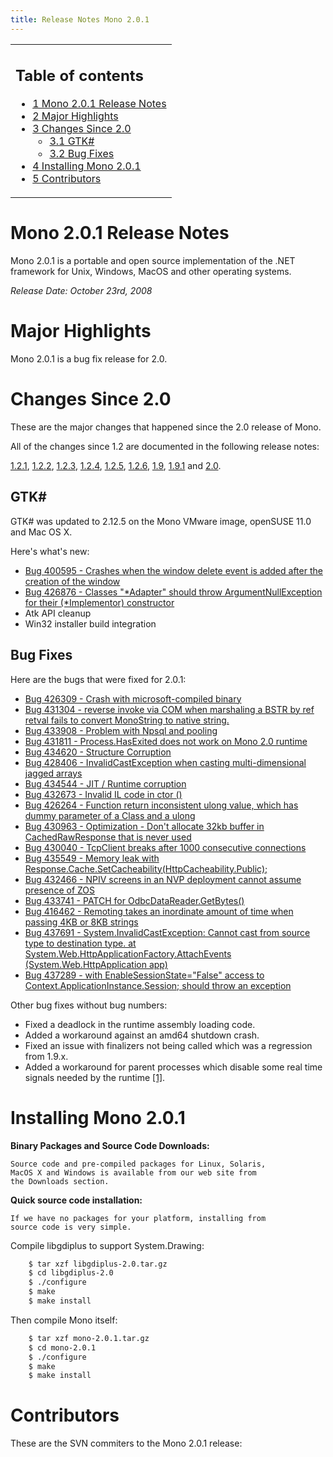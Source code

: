 ```yaml
---
title: Release Notes Mono 2.0.1
---
```


<table>
<col width="100%" />
<tbody>
<tr class="odd">
<td align="left"><h2>Table of contents</h2>
<ul>
<li><a href="#mono-201-release-notes">1 Mono 2.0.1 Release Notes</a></li>
<li><a href="#major-highlights">2 Major Highlights</a></li>
<li><a href="#changes-since-20">3 Changes Since 2.0</a>
<ul>
<li><a href="#gtk">3.1 GTK#</a></li>
<li><a href="#bug-fixes">3.2 Bug Fixes</a></li>
</ul></li>
<li><a href="#installing-mono-201">4 Installing Mono 2.0.1</a></li>
<li><a href="#contributors">5 Contributors</a></li>
</ul></td>
</tr>
</tbody>
</table>

Mono 2.0.1 Release Notes
========================

Mono 2.0.1 is a portable and open source implementation of the .NET framework for Unix, Windows, MacOS and other operating systems.

*Release Date: October 23rd, 2008*

Major Highlights
================

Mono 2.0.1 is a bug fix release for 2.0.

Changes Since 2.0
=================

These are the major changes that happened since the 2.0 release of Mono.

All of the changes since 1.2 are documented in the following release notes:

[1.2.1](http://www.go-mono.com/archive/1.2.1), [1.2.2](http://www.go-mono.com/archive/1.2.2), [1.2.3](http://www.go-mono.com/archive/1.2.3), [1.2.4](http://www.go-mono.com/archive/1.2.4), [1.2.5](http://www.go-mono.com/archive/1.2.5), [1.2.6](http://www.go-mono.com/archive/1.2.6), [1.9](http://www.go-mono.com/archive/1.9), [1.9.1](http://www.go-mono.com/archive/1.9.1) and [2.0](/Release_Notes_Mono_2.0).

GTK#
-----

GTK# was updated to 2.12.5 on the Mono VMware image, openSUSE 11.0 and Mac OS X.

Here's what's new:

-   [Bug 400595 - Crashes when the window delete event is added after the creation of the window](https://bugzilla.novell.com/show_bug.cgi?id=400595)
-   [Bug 426876 - Classes "\*Adapter" should throw ArgumentNullException for their (\*Implementor) constructor](https://bugzilla.novell.com/show_bug.cgi?id=426876)
-   Atk API cleanup
-   Win32 installer build integration

Bug Fixes
---------

Here are the bugs that were fixed for 2.0.1:

-   [Bug 426309 - Crash with microsoft-compiled binary](https://bugzilla.novell.com/show_bug.cgi?id=426309)
-   [Bug 431304 - reverse invoke via COM when marshaling a BSTR by ref retval fails to convert MonoString to native string.](https://bugzilla.novell.com/show_bug.cgi?id=431304)
-   [Bug 433908 - Problem with Npsql and pooling](https://bugzilla.novell.com/show_bug.cgi?id=433908)
-   [Bug 431811 - Process.HasExited does not work on Mono 2.0 runtime](https://bugzilla.novell.com/show_bug.cgi?id=431811)
-   [Bug 434620 - Structure Corruption](https://bugzilla.novell.com/show_bug.cgi?id=434620)
-   [Bug 428406 - InvalidCastException when casting multi-dimensional jagged arrays](https://bugzilla.novell.com/show_bug.cgi?id=428406)
-   [Bug 434544 - JIT / Runtime corruption](https://bugzilla.novell.com/show_bug.cgi?id=434544)
-   [Bug 432673 - Invalid IL code in ctor ()](https://bugzilla.novell.com/show_bug.cgi?id=432673)
-   [Bug 426264 - Function return inconsistent ulong value, which has dummy parameter of a Class and a ulong](https://bugzilla.novell.com/show_bug.cgi?id=426264)
-   [Bug 430963 - Optimization - Don't allocate 32kb buffer in CachedRawResponse that is never used](https://bugzilla.novell.com/show_bug.cgi?id=430963)
-   [Bug 430040 - TcpClient breaks after 1000 consecutive connections](https://bugzilla.novell.com/show_bug.cgi?id=430040)
-   [Bug 435549 - Memory leak with Response.Cache.SetCacheability(HttpCacheability.Public);](https://bugzilla.novell.com/show_bug.cgi?id=435549)
-   [Bug 432466 - NPIV screens in an NVP deployment cannot assume presence of ZOS](https://bugzilla.novell.com/show_bug.cgi?id=432466)
-   [Bug 433741 - PATCH for OdbcDataReader.GetBytes()](https://bugzilla.novell.com/show_bug.cgi?id=433741)
-   [Bug 416462 - Remoting takes an inordinate amount of time when passing 4KB or 8KB strings](https://bugzilla.novell.com/show_bug.cgi?id=416462)
-   [Bug 437691 - System.InvalidCastException: Cannot cast from source type to destination type. at System.Web.HttpApplicationFactory.AttachEvents (System.Web.HttpApplication app)](https://bugzilla.novell.com/show_bug.cgi?id=437691)
-   [Bug 437289 - with EnableSessionState="False" access to Context.ApplicationInstance.Session; should throw an exception](https://bugzilla.novell.com/show_bug.cgi?id=437289)

Other bug fixes without bug numbers:

-   Fixed a deadlock in the runtime assembly loading code.
-   Added a workaround against an amd64 shutdown crash.
-   Fixed an issue with finalizers not being called which was a regression from 1.9.x.
-   Added a workaround for parent processes which disable some real time signals needed by the runtime [[1]](http://bugs.debian.org/cgi-bin/bugreport.cgi?bug=499569).

Installing Mono 2.0.1
=====================

**Binary Packages and Source Code Downloads:**

    Source code and pre-compiled packages for Linux, Solaris,
    MacOS X and Windows is available from our web site from
    the Downloads section.

**Quick source code installation:**

    If we have no packages for your platform, installing from
    source code is very simple.

Compile libgdiplus to support System.Drawing:

``` bash
    $ tar xzf libgdiplus-2.0.tar.gz
    $ cd libgdiplus-2.0
    $ ./configure
    $ make
    $ make install
```

Then compile Mono itself:

``` bash
    $ tar xzf mono-2.0.1.tar.gz
    $ cd mono-2.0.1
    $ ./configure
    $ make
    $ make install
```

Contributors
============

These are the SVN commiters to the Mono 2.0.1 release:

